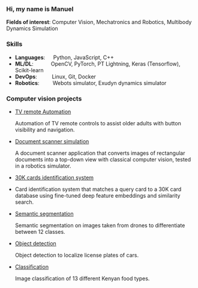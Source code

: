 ### Hi, my name is Manuel

**Fields of interest**: Computer Vision, Mechatronics and Robotics, Multibody Dynamics Simulation

### Skills
- **Languages**: &emsp; Python, JavaScript, C++
- **ML/DL**: &ensp;&nbsp;&emsp;&emsp; OpenCV, PyTorch, PT Lightning, Keras (Tensorflow), Scikit-learn
- **DevOps**: &nbsp;&emsp;&emsp; Linux, Git, Docker
- **Robotics**: &emsp;&emsp; Webots simulator, Exudyn dynamics simulator

### Computer vision projects

- [TV remote Automation](https://github.com/ManuelZ/tv_automation)

    Automation of TV remote controls to assist older adults with button visibility and navigation.

- [Document scanner simulation](https://github.com/ManuelZ/document_scanner_simulation)

    A document scanner application that converts images of rectangular documents into a top-down view with classical computer vision, tested in a robotics simulator.

- [30K cards identification system](https://github.com/ManuelZ/pairwise-similarity)
-  Card identification system that matches a query card to a 30K card database using fine-tuned deep feature embeddings and similarity search. 

- [Semantic segmentation](https://github.com/ManuelZ/DLPT-semantic-segmentation)

    Semantic segmentation on images taken from drones to differentiate between 12 classes.

- [Object detection](https://github.com/ManuelZ/DLPT-license-plate-detection)

    Object detection to localize license plates of cars.

- [Classification](https://github.com/ManuelZ/DLPT-food-classification)

    Image classification of 13 different Kenyan food types.
